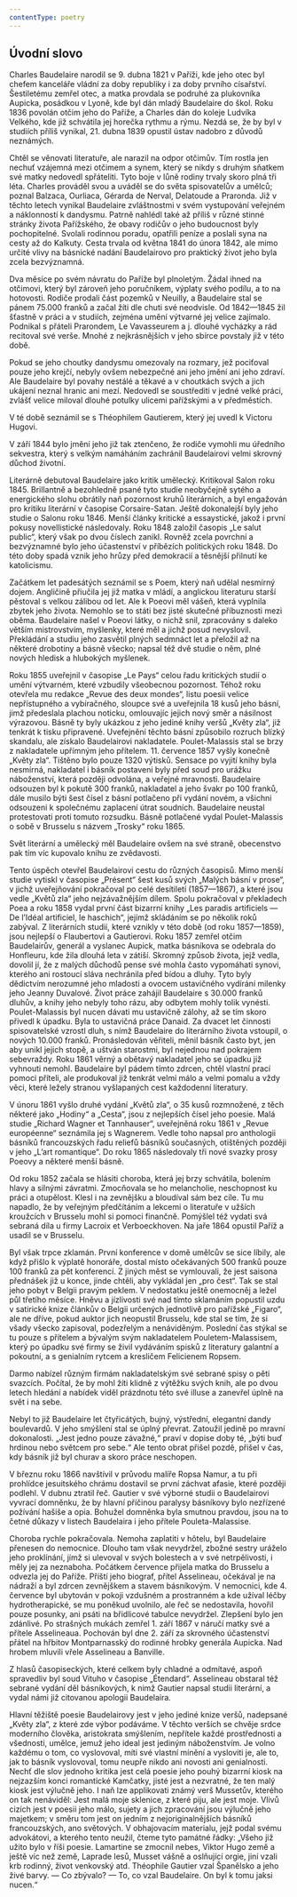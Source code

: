 ```yaml
---
contentType: poetry
---
```


## Úvodní slovo

Charles Baudelaire narodil se 9. dubna 1821 v Paříži, kde jeho otec byl chefem kanceláře vládní za doby republiky i za doby prvního císařství. Šestiletému zemřel otec, a matka provdala se podruhé za plukovníka Aupicka, posádkou v Lyoně, kde byl dán mladý Baudelaire do škol. Roku 1836 povolán otčim jeho do Paříže, a Charles dán do koleje Ludvíka Velkého, kde již schvátila jej horečka rythmu a rýmu. Nezdá se, že by byl v studiích příliš vynikal, 21. dubna 1839 opustil ústav nadobro z důvodů neznámých.

Chtěl se věnovati literatuře, ale narazil na odpor otčimův. Tím rostla jen nechuť vzájemná mezi otčimem a synem, který se nikdy s druhým sňatkem své matky nedovedl spřáteliti. Tyto boje v lůně rodiny trvaly skoro plná tři léta. Charles prováděl svou a uváděl se do světa spisovatelův a umělců; poznal Balzaca, Ourliaca, Gérarda de Nerval, Delatoude a Praronda. Již v těchto letech vynikal Baudelaire zvláštnostmi v svém vystupování veřejném a náklonností k dandysmu. Patrně nahlédl také až příliš v různé stinné stránky života Pařížského, že obavy rodičův o jeho budoucnost byly pochopitelné. Svolali rodinnou poradu, opatřili peníze a poslali syna na cesty až do Kalkuty. Cesta trvala od května 1841 do února 1842, ale mimo určité vlivy na básnické nadání Baudelairovo pro praktický život jeho byla zcela bezvýznamná.

Dva měsíce po svém návratu do Paříže byl plnoletým. Žádal ihned na otčimovi, který byl zároveň jeho poručníkem, výplaty svého podílu, a to na hotovosti. Rodiče prodali část pozemků v Neuilly, a Baudelaire stal se pánem 75.000 franků a začal žíti dle chuti své neodvisle. Od 1842—1845 žil šťastně v práci a v studiích, zejména umění výtvarné jej velice zajímalo. Podnikal s přáteli Prarondem, Le Vavasseurem a j. dlouhé vycházky a rád recitoval své verše. Mnohé z nejkrásnějších v jeho sbírce povstaly již v této době.

Pokud se jeho choutky dandysmu omezovaly na rozmary, jež pociťoval pouze jeho krejčí, nebyly ovšem nebezpečné ani jeho jmění ani jeho zdraví. Ale Baudelaire byl povahy nestálé a těkavé a v choutkách svých a jich ukájení neznal hranic ani mezí. Nedovedl se soustřediti v jedné velké práci, zvlášť velice miloval dlouhé potulky ulicemi pařížskými a v předměstích.

V té době seznámil se s Théophilem Gautierem, který jej uvedl k Victoru Hugovi.

V září 1844 bylo jmění jeho již tak ztenčeno, že rodiče vymohli mu úředního sekvestra, který s velkým namáháním zachránil Baudelairovi velmi skrovný důchod životní.

Literárně debutoval Baudelaire jako kritik umělecký. Kritikoval Salon roku 1845. Brillantně a bezohledně psané tyto studie neobyčejně sytého a energického slohu obrátily naň pozornost kruhů literárních, a byl engažován pro kritiku literární v časopise Corsaire-Satan. Ještě dokonalejší byly jeho studie o Salonu roku 1846. Menší články kritické a essaystické, jakož i první pokusy novellistické následovaly. Roku 1848 založil časopis „Le salut public“, který však po dvou číslech zanikl. Rovněž zcela povrchní a bezvýznamné bylo jeho účastenství v příbězích politických roku 1848. Do této doby spadá vznik jeho hrůzy před demokracií a těsnější přilnutí ke katolicismu.

Začátkem let padesátých seznámil se s Poem, který naň udělal nesmírný dojem. Angličině přiučila jej již matka v mládí, a anglickou literaturu starší pěstoval s velkou zálibou od let. Ale k Poeovi měl vášeň, která vyplnila zbytek jeho života. Nemohlo se to státi bez jisté skutečné příbuznosti mezi oběma. Baudelaire našel v Poeovi látky, o nichž snil, zpracovány s daleko větším mistrovstvím, myšlenky, které měl a jichž posud nevyslovil. Překládání a studiu jeho zasvětil plných sedmnáct let a přeložil až na některé drobotiny a básně všecko; napsal též dvě studie o něm, plné nových hledisk a hlubokých myšlenek.

Roku 1855 uveřejnil v časopise „Le Pays“ celou řadu kritických studií o umění výtvarném, které vzbudily všeobecnou pozornost. Téhož roku otevřela mu redakce „Revue des deux mondes“, listu poesii velice nepřístupného a vybíračného, sloupce své a uveřejnila 18 kusů jeho básní, jimž předeslala plachou noticku, omlouvajíc jejich nový směr a násilnost výrazovou. Básně ty byly ukázkou z jeho jediné knihy veršů „Květy zla“, již tenkrát k tisku připravené. Uvefejnění těchto básní způsobilo rozruch blízký skandalu, ale získalo Baudelairovi nakladatele. Poulet-Malassis stal se brzy z nakladatele upřímným jeho přítelem. 11. července 1857 vyšly konečně „Květy zla“. Tištěno bylo pouze 1320 výtisků. Sensace po vyjití knihy byla nesmírná, nakladatel i básník postaveni byly před soud pro urážku náboženství, která později odvolána, a veřejné mravnosti. Baudelaire odsouzen byl k pokutě 300 franků, nakladatel a jeho švakr po 100 franků, dále musilo býti šest čísel z básní potlačeno při vydání novém, a všichni odsouzeni k společnému zaplacení útrat soudních. Baudelaire neustal protestovati proti tomuto rozsudku. Básně potlačené vydal Poulet-Malassis o sobě v Brusselu s názvem „Trosky“ roku 1865.

Svět literární a umělecký měl Baudelaire ovšem na své straně, obecenstvo pak tím víc kupovalo knihu ze zvědavosti.

Tento úspěch otevřel Baudelairovi cestu do různých časopisů. Mimo menší studie vytiskl v časopise „Présent“ šest kusů svých „Malých básní v prose“, v jichž uveřejňování pokračoval po celé desítiletí (1857—1867), a které jsou vedle „Květů zla“ jeho nejzávažnějším dílem. Spolu pokračoval v překladech Poea a roku 1858 vydal první část bizarrní knihy „Les paradis artificiels — De l’Idéal artificiel, le haschich“, jejímž skládáním se po několik roků zabýval. Z literárních studií, které vznikly v této době (od roku 1857—1859), jsou nejlepší o Flaubertovi a Gautierovi. Roku 1857 zemřel otčim Baudelairův, generál a vyslanec Aupick, matka básníkova se odebrala do Honfleuru, kde žila dlouhá leta v zátiší. Skromný způsob života, jejž vedla, dovolil jí, že z malých důchodů pense své mohla často vypomáhati synovi, kterého ani rostoucí sláva nechránila před bídou a dluhy. Tyto byly dědictvím nerozumné jeho mladosti a ovocem ustavičného vydírání milenky jeho Jeanny Duvalové. Život práce zahájil Baudelaire s 30.000 franků dluhův, a knihy jeho nebyly toho rázu, aby odbytem mohly tolik vynésti. Poulet-Malassis byl nucen dávati mu ustavičně zálohy, až se tím skoro přivedl k úpadku. Byla to ustavičná práce Danaid. Za dvacet let činnosti spisovatelské vzrostl dluh, s nímž Baudelaire do literárního života vstoupil, o nových 10.000 franků. Pronásledován věřiteli, měnil básník často byt, jen aby unikl jejich stopě, a uštván starostmi, byl nejednou nad pokrajem sebevraždy. Roku 1861 věrný a obětavý nakladatel jeho se úpadku již vyhnouti nemohl. Baudelaire byl pádem tímto zdrcen, chtěl vlastní prací pomoci příteli, ale produkoval již tenkrát velmi málo a velmi pomalu a vždy věci, které ležely stranou vyšlapaných cest každodenní literatury.

V únoru 1861 vyšlo druhé vydání „Květů zla“, o 35 kusů rozmnožené, z těch některé jako „Hodiny“ a „Cesta“, jsou z nejlepších čísel jeho poesie. Malá studie „Richard Wagner et Tannhauser“, uveřejněná roku 1861 v „Revue européenne“ seznámila jej s Wagnerem. Vedle toho napsal pro anthologii básníků francouzských řadu reliefů básníků současných, otištěných později v jeho „L’art romantique“. Do roku 1865 následovaly tři nové svazky prosy Poeovy a některé menší básně.

Od roku 1852 začala se hlásiti choroba, která jej brzy schvátila, bolením hlavy a silnými závratmi. Zmocňovala se ho melancholie, neschopnost ku práci a otupělost. Klesl i na zevnějšku a bloudíval sám bez cíle. Tu mu napadlo, že by veřejným předčítáním a lekcemi o literatuře v užších kroužcích v Brusselu mohl si pomoci finančně. Pomýšlel též vydati svá sebraná díla u firmy Lacroix et Verboeckhoven. Na jaře 1864 opustil Paříž a usadil se v Brusselu.

Byl však trpce zklamán. První konference v domě umělcův se sice líbily, ale když přišlo k výplatě honoráře, dostal místo očekávaných 500 franků pouze 100 franků za pět konferencí. Z jiných měst se vymlouvali, že jest saisona přednášek již u konce, jinde chtěli, aby vykládal jen „pro čest“. Tak se stal jeho pobyt v Belgii pravým peklem. V nedostatku ještě onemocněj a ležel půl třetího měsíce. Hněvu a jízlivosti své nad tímto sklamáním popustil uzdu v satirické knize článkův o Belgii určených jednotlivě pro pařížské „Figaro“, ale ne dříve, pokud auktor jich neopustil Brusselu, kde stal se tím, že si všady všecko zapisoval, podezřelým a nenáviděným. Poslední čas stýkal se tu pouze s přítelem a bývalým svým nakladatelem Pouletem-Malassisem, který po úpadku své firmy se živil vydáváním spisků z literatury galantní a pokoutní, a s genialním rytcem a kresličem Felicienem Ropsem.

Darmo nabízel různým firmám nakladatelským své sebrané spisy o pěti svazcích. Počítal, že by mohl žíti klidně z výtěžku svých knih, ale po dvou letech hledání a nabídek viděl prázdnotu této své illuse a zanevřel úplně na svět i na sebe.

Nebyl to již Baudelaire let čtyřicátých, bujný, výstřední, elegantní dandy boulevardů. V jeho smýšlení stal se úplný převrat. Zatoužil jedině po mravní dokonalosti. „Jest jedno pouze závažné,“ praví v dopise doby té, „býti buď hrdinou nebo světcem pro sebe.“ Ale tento obrat přišel pozdě, přišel v čas, kdy básník již byl churav a skoro práce neschopen.

V březnu roku 1866 navštívil v průvodu malíře Ropsa Namur, a tu při prohlídce jesuitského chrámu dostavil se první záchvat afasie, které později podlehl. V dubnu ztratil řeč. Gautier v své výborné studii o Baudelairovi vyvrací domněnku, že by hlavní příčinou paralysy básníkovy bylo nezřízené požívání hašiše a opia. Bohužel domněnka byla smutnou pravdou, jsou na to četné důkazy v listech Baudelaira i jeho přítele Pouleta-Malassise.

Choroba rychle pokračovala. Nemoha zaplatiti v hôtelu, byl Baudelaire přenesen do nemocnice. Dlouho tam však nevydržel, zbožné sestry uráželo jeho proklínání, jímž si ulevoval v svých bolestech a v své netrpělivosti, i měly jej za neznaboha. Počátkem července přijela matka do Brusselu a odvezla jej do Paříže. Příští jeho biograf, přítel Asselineau, očekával je na nádraží a byl zdrcen zevnějškem a stavem básníkovým. V nemocnici, kde 4. července byl ubytován v pokoji vzdušném a prostranném a kde užíval léčby hydrotherapické, se mu poněkud uvolnilo, ale řeč se nedostavila, hovořil pouze posunky, ani psáti na břidlicové tabulce nevydržel. Zlepšení bylo jen zdánlivé. Po strašných mukách zemřel 1. září 1867 v náručí matky své a přítele Asselineaua. Pochován byl dne 2. září za skrovného účastenství přátel na hřbitov Montparnasský do rodinné hrobky generála Aupicka. Nad hrobem mluvili vřele Asselineau a Banville.

Z hlasů časopiseckých, které celkem byly chladné a odmítavé, aspoň spravedliv byl soud Vituho v časopise „Étendard“. Asselineau obstaral též sebrané vydání děl básníkových, k nimž Gautier napsal studii literární, a vydal námi již citovanou apologii Baudelaira.

Hlavní těžiště poesie Baudelairovy jest v jeho jediné knize veršů, nadepsané „Květy zla“, z které zde výbor podáváme. V těchto verších se chvěje srdce moderního člověka, aristokrata smýšlením, nepřítele každé prostřednosti a všednosti, umělce, jemuž jeho ideal jest jediným náboženstvím. Je volno každému o tom, co vyslovoval, míti své vlastní mínění a vysloviti je, ale to, jak to básník vyslovoval, tomu neupře nikdo ani novosti ani genialnosti. Nechť dle slov jednoho kritika jest celá poesie jeho pouhý bizarrní kiosk na nejzazším konci romantické Kamčatky, jisté jest a nezvratné, že ten malý kiosk jest výlučně jeho. I naň lze applikovati známý verš Mussetův, kterého on tak nenáviděl: Jest malá moje sklenice, z které piju, ale jest moje. Vlivů cizích jest v poesii jeho málo, sujety a jich zpracování jsou výlučně jeho majetkem; v směru tom jest on jedním z nejoriginalnějších básníků francouzských, ano světových. V obhajovacím materialu, jejž podal svému advokátovi, a kterého tento neužil, čteme tyto památné řádky: „Všeho již užito bylo v říši poesie. Lamartine se zmocnil nebes, Viktor Hugo země a ještě víc než země, Laprade lesů, Musset vášně a oslňující orgie, jiní vzali krb rodinný, život venkovský atd. Théophile Gautier vzal Španělsko a jeho živé barvy. — Co zbývalo? — To, co vzal Baudelaire. On byl k tomu jaksi nucen.“
